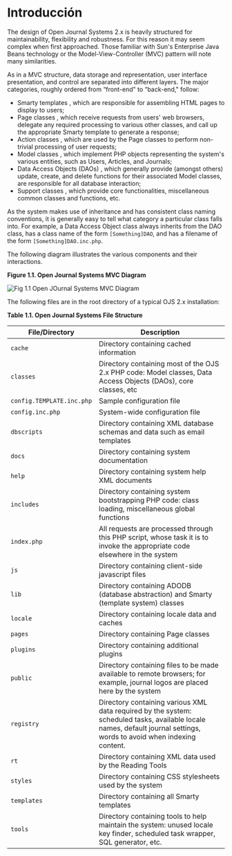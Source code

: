 # Introducción

The design of Open Journal Systems 2.x is heavily structured for maintainability, flexibility and robustness. For this reason it may seem complex when first approached. Those familiar with Sun's Enterprise Java Beans technology or the Model-View-Controller (MVC) pattern will note many similarities.

As in a MVC structure, data storage and representation, user interface presentation, and control are separated into different layers. The major categories, roughly ordered from “front-end" to “back-end," follow:

- Smarty templates , which are responsible for assembling HTML pages to display to users;
- Page classes , which receive requests from users' web browsers, delegate any required processing to various other classes, and call up the appropriate Smarty template to generate a response;
- Action classes , which are used by the Page classes to perform non-trivial processing of user requests;
- Model classes , which implement PHP objects representing the system's various entities, such as Users, Articles, and Journals;
- Data Access Objects (DAOs) , which generally provide (amongst others) update, create, and delete functions for their associated Model classes, are responsible for all database interaction;
- Support classes , which provide core functionalities, miscellaneous common classes and functions, etc.

As the system makes use of inheritance and has consistent class naming conventions, it is generally easy to tell what category a particular class falls into. For example, a Data Access Object class always inherits from the DAO class, has a class name of the form `[Something]DAO`, and has a filename of the form `[Something]DAO.inc.php`.

The following diagram illustrates the various components and their interactions.

**Figure 1.1. Open Journal Systems MVC Diagram**

![Fig 1.1 Open JOurnal Systems MVC Diagram](/fig1.png)

The following files are in the root directory of a typical OJS 2.x installation:

**Table 1.1. Open Journal Systems File Structure**

| File/Directory            | Description                                                                                                                                                            |
| ------------------------- | ---------------------------------------------------------------------------------------------------------------------------------------------------------------------- |
| `cache`                   | Directory containing cached information                                                                                                                                |
| `classes`                 | Directory containing most of the OJS 2.x PHP code: Model classes, Data Access Objects (DAOs), core classes, etc                                                        |
| `config.TEMPLATE.inc.php` | Sample configuration file                                                                                                                                              |
| `config.inc.php`          | System-wide configuration file                                                                                                                                         |
| `dbscripts`               | Directory containing XML database schemas and data such as email templates                                                                                             |
| `docs`                    | Directory containing system documentation                                                                                                                              |
| `help`                    | Directory containing system help XML documents                                                                                                                         |
| `includes`                | Directory containing system bootstrapping PHP code: class loading, miscellaneous global functions                                                                      |
| `index.php`               | All requests are processed through this PHP script, whose task it is to invoke the appropriate code elsewhere in the system                                            |
| `js`                      | Directory containing client-side javascript files                                                                                                                      |
| `lib`                     | Directory containing ADODB (database abstraction) and Smarty (template system) classes                                                                                 |
| `locale`                  | Directory containing locale data and caches                                                                                                                            |
| `pages`                   | Directory containing Page classes                                                                                                                                      |
| `plugins`                 | Directory containing additional plugins                                                                                                                                |
| `public`                  | Directory containing files to be made available to remote browsers; for example, journal logos are placed here by the system                                           |
| `registry`                | Directory containing various XML data required by the system: scheduled tasks, available locale names, default journal settings, words to avoid when indexing content. |
| `rt`                      | Directory containing XML data used by the Reading Tools                                                                                                                |
| `styles`                  | Directory containing CSS stylesheets used by the system                                                                                                                |
| `templates`               | Directory containing all Smarty templates                                                                                                                              |
| `tools`                   | Directory containing tools to help maintain the system: unused locale key finder, scheduled task wrapper, SQL generator, etc.                                          |
